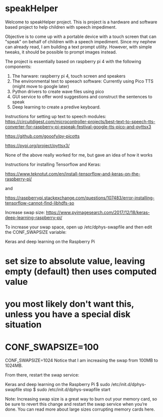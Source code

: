 # speakHelper

Welcome to speakHelper project. This is project is a hardware and software based project to help children with speech impediment.

Objective is to come up with a portable device with a touch screen that can "speak" on behalf of children with a speech impediment. Since my nephew can already read, I am building a text prompt utility. However, with simple tweaks, it should be possible to prompt images instead.

The project is essentially based on raspberry pi 4 with the following components:
1. The harware: raspberry pi 4, touch screen and speakers
2. The environmental text to speeach software: Currently using Pico TTS (might move to google later)
3. Python drivers to create wave files using pico
4. GUI service to offer word suggestions and construct the sentences to speak
5. Deep learning to create a predive keyboard.


Instructions for setting up text to speech modules:
https://circuitdigest.com/microcontroller-projects/best-text-to-speech-tts-converter-for-raspberry-pi-espeak-festival-google-tts-pico-and-pyttsx3


https://github.com/gooofy/py-picotts


https://pypi.org/project/pyttsx3/


None of the above really worked for me, but gave an idea of how it works

Instructions for installing Tensorflow and Keras:


https://www.teknotut.com/en/install-tensorflow-and-keras-on-the-raspberry-pi/

and 

https://raspberrypi.stackexchange.com/questions/107483/error-installing-tensorflow-cannot-find-libhdfs-so


Increase swap size:
https://www.pyimagesearch.com/2017/12/18/keras-deep-learning-raspberry-pi/

To increase your swap space, open up /etc/dphys-swapfile and then edit the CONF_SWAPSIZE variable:

Keras and deep learning on the Raspberry Pi
# set size to absolute value, leaving empty (default) then uses computed value
#   you most likely don't want this, unless you have a special disk situation
# CONF_SWAPSIZE=100
CONF_SWAPSIZE=1024
Notice that I am increasing the swap from 100MB to 1024MB.

From there, restart the swap service:

Keras and deep learning on the Raspberry Pi
$ sudo /etc/init.d/dphys-swapfile stop
$ sudo /etc/init.d/dphys-swapfile start

Note: Increasing swap size is a great way to burn out your memory card, so be sure to revert this change and restart the swap service when you’re done. You can read more about large sizes corrupting memory cards here.



